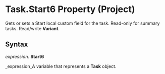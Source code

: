 
# Task.Start6 Property (Project)

Gets or sets a Start local custom field for the task. Read-only for summary tasks. Read/write  **Variant**.


## Syntax

 _expression_. **Start6**

 _expression_A variable that represents a  **Task** object.

